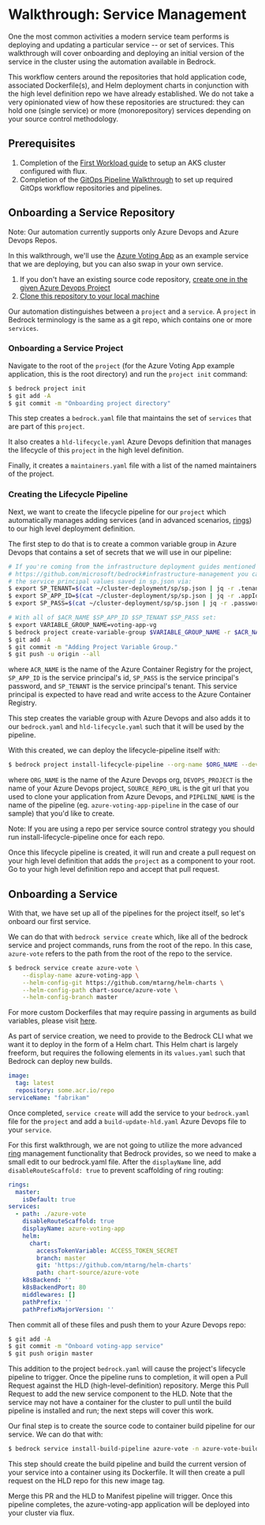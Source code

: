 # Walkthrough: Service Management

One the most common activities a modern service team performs is deploying and updating a particular service -- or set of services. This walkthrough will cover onboarding and deploying an initial version of the service in the cluster using the automation available in Bedrock.

This workflow centers around the repositories that hold application code, associated Dockerfile(s), and Helm deployment charts in conjunction with the high level definition repo we have already established. We do not take a very opinionated view of how these repositories are structured: they can hold one (single service) or more (monorepository) services depending on your source control methodology.

## Prerequisites
1. Completion of the [First Workload guide](./firstWorkload/README.md) to setup an AKS cluster configured with flux.
2. Completion of the [GitOps Pipeline Walkthrough](./hld-to-manifest.md) to set up required GitOps workflow repositories and pipelines.

## Onboarding a Service Repository

Note: Our automation currently supports only Azure Devops and Azure Devops Repos.

In this walkthrough, we'll use the [Azure Voting App](https://github.com/Azure-Samples/azure-voting-app-redis) as an example service that we are deploying, but you can also swap in your own service.

1. If you don't have an existing source code repository, [create one in the given Azure Devops Project](https://docs.microsoft.com/en-us/azure/devops/repos/git/create-new-repo?view=azure-devops#create-a-repo-using-the-web-portal)
2. [Clone this repository to your local machine](https://docs.microsoft.com/en-us/azure/devops/repos/git/create-new-repo?view=azure-devops#clone-the-repo-to-your-computer)

Our automation distinguishes between a `project` and a `service`. A `project` in Bedrock terminology is the same as a git repo, which contains one or more `services`.

### Onboarding a Service Project

Navigate to the root of the `project` (for the Azure Voting App example application, this is the root directory) and run the `project init` command:

```sh
$ bedrock project init
$ git add -A
$ git commit -m "Onboarding project directory"
```

This step creates a `bedrock.yaml` file that maintains the set of `services` that are part of this `project`.

It also creates a `hld-lifecycle.yaml` Azure Devops definition that manages the lifecycle of this `project` in the high level definition.

Finally, it creates a `maintainers.yaml` file with a list of the named maintainers of the project.

### Creating the Lifecycle Pipeline

Next, we want to create the lifecycle pipeline for our `project` which automatically manages adding services (and in advanced scenarios, [rings](https://github.com/microsoft/bedrock/blob/caa5942fecffa3adf9c0de245fe1e0512297d70e/docs/rings.md)) to our high level deployment definition.

The first step to do that is to create a common variable group in Azure Devops that contains a set of secrets that we will use in our pipeline:

```sh
# If you're coming from the infrastructure deployment guides mentioned in
# https://github.com/microsoft/bedrock#infrastructure-management you can reuse
# the service principal values saved in sp.json via:
$ export SP_TENANT=$(cat ~/cluster-deployment/sp/sp.json | jq -r .tenant)
$ export SP_APP_ID=$(cat ~/cluster-deployment/sp/sp.json | jq -r .appId)
$ export SP_PASS=$(cat ~/cluster-deployment/sp/sp.json | jq -r .password)

# With all of $ACR_NAME $SP_APP_ID $SP_TENANT $SP_PASS set:
$ export VARIABLE_GROUP_NAME=voting-app-vg
$ bedrock project create-variable-group $VARIABLE_GROUP_NAME -r $ACR_NAME -u $SP_APP_ID -t $SP_TENANT -p $SP_PASS
$ git add -A
$ git commit -m "Adding Project Variable Group."
$ git push -u origin --all
```

where `ACR_NAME` is the name of the Azure Container Registry for the project, `SP_APP_ID` is the service principal's id,
`SP_PASS` is the service principal's password, and
`SP_TENANT` is the service principal's tenant. This service principal is expected to have read and write access to the Azure Container Registry.

This step creates the variable group with Azure Devops and also adds it to our `bedrock.yaml` and `hld-lifecycle.yaml` such that it will be used by the pipeline.

With this created, we can deploy the lifecycle-pipeline itself with:

```sh
$ bedrock project install-lifecycle-pipeline --org-name $ORG_NAME --devops-project $DEVOPS_PROJECT --repo-url $VOTING_APP_REPO_URL --pipeline-name $PIPELINE_NAME
```

where `ORG_NAME` is the name of the Azure Devops org, `DEVOPS_PROJECT` is the name of your Azure Devops project, `SOURCE_REPO_URL` is the git url that you used to clone your application from Azure Devops, and `PIPELINE_NAME` is the name of the pipeline (eg. `azure-voting-app-pipeline` in the case of our sample) that you'd like to create.

Note: If you are using a repo per service source control strategy you should run install-lifecycle-pipeline once for each repo.

Once this lifecycle pipeline is created, it will run and create a pull request on your high level definition that adds the `project` as a component to your root.  Go to your high level definition repo and accept that pull request.

## Onboarding a Service

With that, we have set up all of the pipelines for the project itself, so let's onboard our first service.

We can do that with `bedrock service create` which, like all of the bedrock service and project commands, runs from the root of the repo.  In this case, `azure-vote` refers to the path from the root of the repo to the service.

```sh
$ bedrock service create azure-vote \
    --display-name azure-voting-app \
    --helm-config-git https://github.com/mtarng/helm-charts \
    --helm-config-path chart-source/azure-vote \
    --helm-config-branch master
```

For more custom Dockerfiles that may require passing in arguments as build variables, please visit [here](https://github.com/microsoft/bedrock-cli/blob/master/guides/project-service-management-guide.md#passing-variables-as-dockerfile-build-arguments).

As part of service creation, we need to provide to the Bedrock CLI what we want it to deploy in the form of a Helm chart. This Helm chart is largely freeform, but requires the following elements in its `values.yaml` such that Bedrock can deploy new builds.

```yaml
image:
  tag: latest
  repository: some.acr.io/repo
serviceName: "fabrikam"
```

Once completed, `service create` will add the service to your `bedrock.yaml` file for the `project` and add a `build-update-hld.yaml` Azure Devops file to your `service`.

For this first walkthrough, we are not going to utilize the more advanced [ring](https://github.com/microsoft/bedrock/blob/caa5942fecffa3adf9c0de245fe1e0512297d70e/docs/rings.md) management functionality that Bedrock provides, so we need to make a small edit to our bedrock.yaml file.  After the `displayName` line, add `disableRouteScaffold: true` to prevent scaffolding of ring routing:

```yaml
rings:
  master:
    isDefault: true
services:
  - path: ./azure-vote
    disableRouteScaffold: true
    displayName: azure-voting-app
    helm:
      chart:
        accessTokenVariable: ACCESS_TOKEN_SECRET
        branch: master
        git: 'https://github.com/mtarng/helm-charts'
        path: chart-source/azure-vote
    k8sBackend: ''
    k8sBackendPort: 80
    middlewares: []
    pathPrefix: ''
    pathPrefixMajorVersion: ''
```

Then commit all of these files and push them to your Azure Devops repo:

```sh
$ git add -A
$ git commit -m "Onboard voting-app service"
$ git push origin master
```

This addition to the project `bedrock.yaml` will cause the project's lifecycle pipeline to trigger. Once the pipeline runs to completion, it will open a Pull Request against the HLD (high-level-definition) repository. Merge this Pull Request to add the new service component to the HLD. Note that the service may not have a container for the cluster to pull until the build pipeline is installed and run; the next steps will cover this work.

Our final step is to create the source code to container build pipeline for our service.  We can do that with:

```sh
$ bedrock service install-build-pipeline azure-vote -n azure-vote-build-pipeline -o $ORG_NAME -u $VOTING_APP_REPO_URL -d $DEVOPS_PROJECT
```

This step should create the build pipeline and build the current version of your service into a container using its Dockerfile.  It will then create a pull request on the HLD repo for this new image tag.

Merge this PR and the HLD to Manifest pipeline will trigger. Once this pipeline completes, the azure-voting-app application will be deployed into your cluster via flux.
